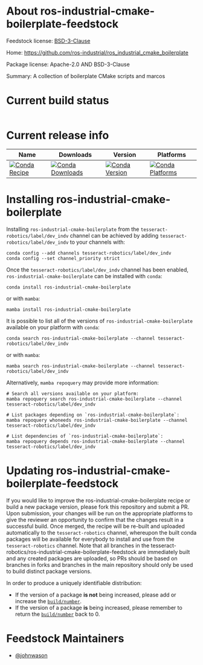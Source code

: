 About ros-industrial-cmake-boilerplate-feedstock
================================================

Feedstock license: [BSD-3-Clause](https://github.com/tesseract-robotics/ros-industrial-cmake-boilerplate-feedstock/blob/main/LICENSE.txt)

Home: https://github.com/ros-industrial/ros_industrial_cmake_boilerplate

Package license: Apache-2.0 AND BSD-3-Clause

Summary: A collection of boilerplate CMake scripts and marcos

Current build status
====================


<table>
</table>

Current release info
====================

| Name | Downloads | Version | Platforms |
| --- | --- | --- | --- |
| [![Conda Recipe](https://img.shields.io/badge/recipe-ros--industrial--cmake--boilerplate-green.svg)](https://anaconda.org/tesseract-robotics/ros-industrial-cmake-boilerplate) | [![Conda Downloads](https://img.shields.io/conda/dn/tesseract-robotics/ros-industrial-cmake-boilerplate.svg)](https://anaconda.org/tesseract-robotics/ros-industrial-cmake-boilerplate) | [![Conda Version](https://img.shields.io/conda/vn/tesseract-robotics/ros-industrial-cmake-boilerplate.svg)](https://anaconda.org/tesseract-robotics/ros-industrial-cmake-boilerplate) | [![Conda Platforms](https://img.shields.io/conda/pn/tesseract-robotics/ros-industrial-cmake-boilerplate.svg)](https://anaconda.org/tesseract-robotics/ros-industrial-cmake-boilerplate) |

Installing ros-industrial-cmake-boilerplate
===========================================

Installing `ros-industrial-cmake-boilerplate` from the `tesseract-robotics/label/dev_indv` channel can be achieved by adding `tesseract-robotics/label/dev_indv` to your channels with:

```
conda config --add channels tesseract-robotics/label/dev_indv
conda config --set channel_priority strict
```

Once the `tesseract-robotics/label/dev_indv` channel has been enabled, `ros-industrial-cmake-boilerplate` can be installed with `conda`:

```
conda install ros-industrial-cmake-boilerplate
```

or with `mamba`:

```
mamba install ros-industrial-cmake-boilerplate
```

It is possible to list all of the versions of `ros-industrial-cmake-boilerplate` available on your platform with `conda`:

```
conda search ros-industrial-cmake-boilerplate --channel tesseract-robotics/label/dev_indv
```

or with `mamba`:

```
mamba search ros-industrial-cmake-boilerplate --channel tesseract-robotics/label/dev_indv
```

Alternatively, `mamba repoquery` may provide more information:

```
# Search all versions available on your platform:
mamba repoquery search ros-industrial-cmake-boilerplate --channel tesseract-robotics/label/dev_indv

# List packages depending on `ros-industrial-cmake-boilerplate`:
mamba repoquery whoneeds ros-industrial-cmake-boilerplate --channel tesseract-robotics/label/dev_indv

# List dependencies of `ros-industrial-cmake-boilerplate`:
mamba repoquery depends ros-industrial-cmake-boilerplate --channel tesseract-robotics/label/dev_indv
```




Updating ros-industrial-cmake-boilerplate-feedstock
===================================================

If you would like to improve the ros-industrial-cmake-boilerplate recipe or build a new
package version, please fork this repository and submit a PR. Upon submission,
your changes will be run on the appropriate platforms to give the reviewer an
opportunity to confirm that the changes result in a successful build. Once
merged, the recipe will be re-built and uploaded automatically to the
`tesseract-robotics` channel, whereupon the built conda packages will be available for
everybody to install and use from the `tesseract-robotics` channel.
Note that all branches in the tesseract-robotics/ros-industrial-cmake-boilerplate-feedstock are
immediately built and any created packages are uploaded, so PRs should be based
on branches in forks and branches in the main repository should only be used to
build distinct package versions.

In order to produce a uniquely identifiable distribution:
 * If the version of a package **is not** being increased, please add or increase
   the [``build/number``](https://docs.conda.io/projects/conda-build/en/latest/resources/define-metadata.html#build-number-and-string).
 * If the version of a package **is** being increased, please remember to return
   the [``build/number``](https://docs.conda.io/projects/conda-build/en/latest/resources/define-metadata.html#build-number-and-string)
   back to 0.

Feedstock Maintainers
=====================

* [@johnwason](https://github.com/johnwason/)

